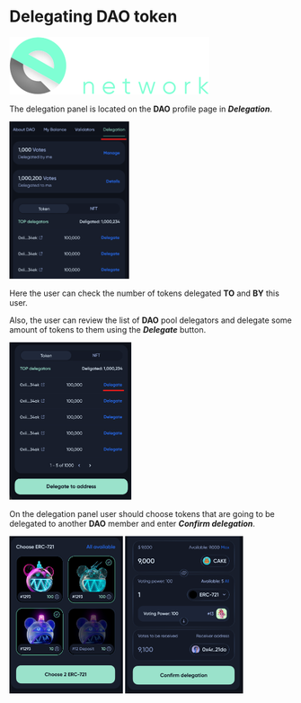 # Delegating DAO token

![Logo](../img/logoDeXe.svg)

The delegation panel is located on the **DAO** profile page in ***Delegation***.

<img src="../img/userGuideDelegateToken/userGuideImg_DAOpage.png" height="280" />

Here the user can check the number of tokens delegated **TO** and **BY** this user.

Also, the user can review the list of **DAO** pool delegators and delegate some amount of tokens to them using the ***Delegate*** button.

<img src="../img/userGuideDelegateToken/userGuideImg_Delegate.png" height="280" />

On the delegation panel user should choose tokens that are going to be delegated to another **DAO** member and enter ***Confirm delegation***.

<img src="../img/userGuideDelegateToken/userGuideImg_DelegateNFT.png" height="280" />
<img src="../img/userGuideDelegateToken/userGuideImg_DelegatePage.png" height="280" />